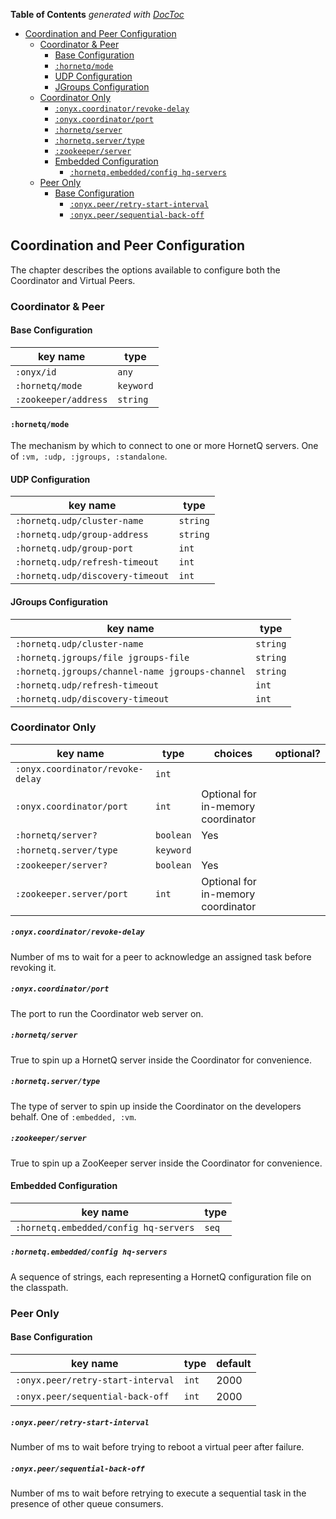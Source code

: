 <!-- START doctoc generated TOC please keep comment here to allow auto update -->
<!-- DON'T EDIT THIS SECTION, INSTEAD RE-RUN doctoc TO UPDATE -->
**Table of Contents**  *generated with [DocToc](http://doctoc.herokuapp.com/)*

- [Coordination and Peer Configuration](#coordination-and-peer-configuration)
  - [Coordinator & Peer](#coordinator-&-peer)
    - [Base Configuration](#base-configuration)
    - [`:hornetq/mode`](#hornetqmode)
    - [UDP Configuration](#udp-configuration)
    - [JGroups Configuration](#jgroups-configuration)
  - [Coordinator Only](#coordinator-only)
      - [`:onyx.coordinator/revoke-delay`](#onyxcoordinatorrevoke-delay)
      - [`:onyx.coordinator/port`](#onyxcoordinatorport)
      - [`:hornetq/server`](#hornetqserver)
      - [`:hornetq.server/type`](#hornetqservertype)
      - [`:zookeeper/server`](#zookeeperserver)
    - [Embedded Configuration](#embedded-configuration)
      - [`:hornetq.embedded/config hq-servers`](#hornetqembeddedconfig-hq-servers)
  - [Peer Only](#peer-only)
    - [Base Configuration](#base-configuration-1)
      - [`:onyx.peer/retry-start-interval`](#onyxpeerretry-start-interval)
      - [`:onyx.peer/sequential-back-off`](#onyxpeersequential-back-off)

<!-- END doctoc generated TOC please keep comment here to allow auto update -->

## Coordination and Peer Configuration

The chapter describes the options available to configure both the Coordinator and Virtual Peers.

### Coordinator & Peer

#### Base Configuration

| key name                      | type       |
|-------------------------------|------------|
|`:onyx/id`                     |  `any`     |
|`:hornetq/mode`                |  `keyword` |
|`:zookeeper/address`           |  `string`  |

#### `:hornetq/mode`

The mechanism by which to connect to one or more HornetQ servers. One of `:vm, :udp, :jgroups, :standalone`.

#### UDP Configuration

| key name                       | type       |
|--------------------------------|------------|
|`:hornetq.udp/cluster-name`     |  `string`  |
|`:hornetq.udp/group-address`    |  `string`  |
|`:hornetq.udp/group-port`       |  `int`     |
|`:hornetq.udp/refresh-timeout`  |  `int`     |
|`:hornetq.udp/discovery-timeout`|  `int`     |

#### JGroups Configuration

| key name                                      | type      |
|-----------------------------------------------|-----------|
|`:hornetq.udp/cluster-name`                    |  `string` |
|`:hornetq.jgroups/file jgroups-file`           |  `string` |
|`:hornetq.jgroups/channel-name jgroups-channel`|  `string` |
|`:hornetq.udp/refresh-timeout`                 |  `int`    |
|`:hornetq.udp/discovery-timeout`               |  `int`    |

### Coordinator Only

| key name          | type       | choices    | optional?                         |
|-------------------|------------|------------|-----------------------------------|
|`:onyx.coordinator/revoke-delay`|  `int`     |                                   |
|`:onyx.coordinator/port`        |  `int`     | Optional for in-memory coordinator|
|`:hornetq/server?`              |  `boolean` | Yes                               |
|`:hornetq.server/type`          |  `keyword` |                                   |
|`:zookeeper/server?`            |  `boolean` | Yes                               |
|`:zookeeper.server/port`        |  `int`     | Optional for in-memory coordinator|

##### `:onyx.coordinator/revoke-delay`

Number of ms to wait for a peer to acknowledge an assigned task before revoking it.

##### `:onyx.coordinator/port`

The port to run the Coordinator web server on.

##### `:hornetq/server`

True to spin up a HornetQ server inside the Coordinator for convenience.

##### `:hornetq.server/type`

The type of server to spin up inside the Coordinator on the developers behalf. One of `:embedded, :vm`.

##### `:zookeeper/server`

True to spin up a ZooKeeper server inside the Coordinator for convenience.

#### Embedded Configuration

| key name                             | type      |
|--------------------------------------|-----------|
|`:hornetq.embedded/config hq-servers` |  `seq`    |

##### `:hornetq.embedded/config hq-servers`

A sequence of strings, each representing a HornetQ configuration file on the classpath.

### Peer Only

#### Base Configuration

| key name                        | type       | default|
|---------------------------------|------------|--------|
|`:onyx.peer/retry-start-interval`| `int`      | 2000   |
|`:onyx.peer/sequential-back-off` | `int`      | 2000   |

##### `:onyx.peer/retry-start-interval`

Number of ms to wait before trying to reboot a virtual peer after failure.

##### `:onyx.peer/sequential-back-off`

Number of ms to wait before retrying to execute a sequential task in the presence of other queue consumers.

